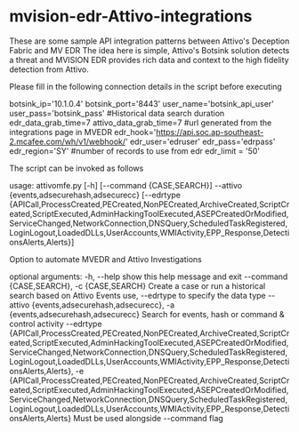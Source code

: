 # mvision-edr-Attivo-integrations
 These are some sample API integration patterns between Attivo's Deception Fabric and MV EDR
The idea here is simple, Attivo's Botsink solution detects a threat and MVISION EDR provides rich data and context to the high fidelity detection from Attivo.

Please fill in the following connection details in the script before executing 

botsink_ip='10.1.0.4'
botsink_port='8443'
user_name='botsink_api_user'
user_pass='botsink_pass'
#Historical data search duration
edr_data_grab_time=7
attivo_data_grab_time=7
#url generated from the integrations page in MVEDR
edr_hook='https://api.soc.ap-southeast-2.mcafee.com/wh/v1/webhook/<hookid>'
edr_user='edruser'
edr_pass='edrpass'
edr_region='SY'
#number of records to use from edr
edr_limit = '50'

The script can be invoked as follows

usage: attivomfe.py [-h] [--command {CASE,SEARCH}] --attivo {events,adsecurehash,adsecurecc}
                    [--edrtype {APICall,ProcessCreated,PECreated,NonPECreated,ArchiveCreated,ScriptCreated,ScriptExecuted,AdminHackingToolExecuted,ASEPCreatedOrModified,ServiceChanged,NetworkConnection,DNSQuery,ScheduledTaskRegistered,LoginLogout,LoadedDLLs,UserAccounts,WMIActivity,EPP_Response,DetectionsAlerts,Alerts}]

Option to automate MVEDR and Attivo Investigations

optional arguments:
  -h, --help            show this help message and exit
  --command {CASE,SEARCH}, -c {CASE,SEARCH}
                        Create a case or run a historical search based on Attivo Events use, --edrtype to specify the data type
  --attivo {events,adsecurehash,adsecurecc}, -a {events,adsecurehash,adsecurecc}
                        Search for events, hash or command & control activity
  --edrtype {APICall,ProcessCreated,PECreated,NonPECreated,ArchiveCreated,ScriptCreated,ScriptExecuted,AdminHackingToolExecuted,ASEPCreatedOrModified,ServiceChanged,NetworkConnection,DNSQuery,ScheduledTaskRegistered,LoginLogout,LoadedDLLs,UserAccounts,WMIActivity,EPP_Response,DetectionsAlerts,Alerts}, -e {APICall,ProcessCreated,PECreated,NonPECreated,ArchiveCreated,ScriptCreated,ScriptExecuted,AdminHackingToolExecuted,ASEPCreatedOrModified,ServiceChanged,NetworkConnection,DNSQuery,ScheduledTaskRegistered,LoginLogout,LoadedDLLs,UserAccounts,WMIActivity,EPP_Response,DetectionsAlerts,Alerts}
                        Must be used alongside --command flag
